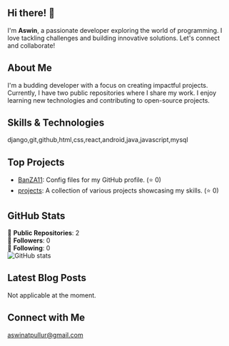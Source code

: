 ## Hi there! 👋

I'm **Aswin**, a passionate developer exploring the world of programming. I love tackling challenges and building innovative solutions. Let's connect and collaborate!

## About Me

I'm a budding developer with a focus on creating impactful projects. Currently, I have two public repositories where I share my work. I enjoy learning new technologies and contributing to open-source projects.

## Skills & Technologies

django,git,github,html,css,react,android,java,javascript,mysql

## Top Projects

- [BanZA11](https://github.com/BanZA11/BanZA11): Config files for my GitHub profile. (⭐ 0) 
- [projects](https://github.com/BanZA11/projects): A collection of various projects showcasing my skills. (⭐ 0) 

## GitHub Stats

🔹 **Public Repositories**: 2  
🔹 **Followers**: 0  
🔹 **Following**: 0  
![GitHub stats](https://github-readme-stats.vercel.app/api?username=BanZA11&show_icons=true&theme=radical)


## Latest Blog Posts

Not applicable at the moment.

## Connect with Me

aswinatpullur@gmail.com

